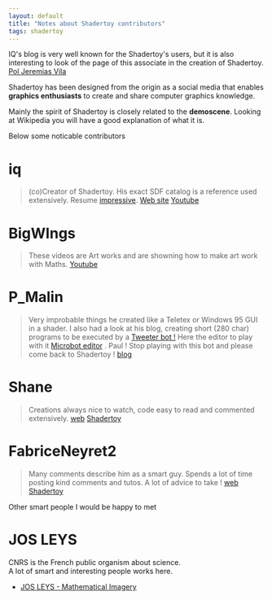```yaml
---
layout: default
title: "Notes about Shadertoy contributors"
tags: shadertoy
---
```

IQ's blog is very well known for the Shadertoy's users, but it is also interesting to look of the page of this associate in the creation of Shadertoy.
[Pol Jeremias Vila](http://www.poljeremias.com/#about)

Shadertoy has been designed from the origin as a social media that enables **graphics enthusiasts** to create and share computer graphics knowledge.

Mainly the spirit of Shadertoy is closely related to the **demoscene**. Looking at Wikipedia you will have a good explanation of what it is. 

Below some noticable contributors

# iq
>(co)Creator of Shadertoy. His exact SDF catalog is a reference used extensively. Resume [impressive](https://www.iquilezles.org/personal/curri/curri.htm). 
>[Web site](https://www.iquilezles.org/)  [Youtube](https://www.youtube.com/channel/UCdmAhiG8HQDlz8uyekw4ENw)

# BigWIngs
>These videos are Art works and are showning how to make art work with Maths. 
>[Youtube](https://www.youtube.com/channel/UCcAlTqd9zID6aNX3TzwxJXg)

# P_Malin
>Very improbable things he created like a Teletex or Windows 95 GUI in a shader. 
>I also had a look at his blog, creating short (280 char) programs to be executed by a [Tweeter bot !](https://blog.mousefingers.com/post/bbc/bbc_bbcmicrobot/) Here the editor to play with it [Microbot editor](https://bbcmic.ro/) . Paul ! Stop playing with this bot and please come back to Shadertoy !
> [blog](https://blog.mousefingers.com/)

# Shane
>Creations always nice to watch, code easy to read and commented extensively. 
>[web](http://Rhomboid.com)
>[Shadertoy](https://www.shadertoy.com/user/Shane)

# FabriceNeyret2
>Many comments describe him as a smart guy. 
>Spends a lot of time posting kind comments and tutos. 
>A lot of advice to take ! 
>[web](http://evasion.imag.fr/~Fabrice.Neyret/demos/Shadertoy/) 
>[Shadertoy](https://www.shadertoy.com/user/FabriceNeyret2)

Other smart people I would be happy to met

# JOS LEYS
CNRS is the French public organism about science.  
A lot of smart and interesting people works here.
- [JOS LEYS - Mathematical Imagery](https://images.math.cnrs.fr/_Leys-Jos_.html)
